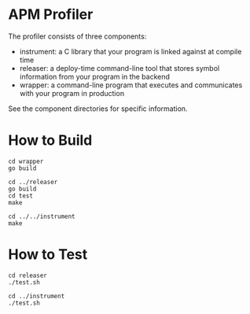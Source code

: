 # APM Profiler

The profiler consists of three components:

- instrument: a C library that your program is linked against at
  compile time
- releaser: a deploy-time command-line tool that stores symbol information
  from your program in the backend
- wrapper: a command-line program that executes and communicates with your
  program in production

See the component directories for specific information.

# How to Build

	cd wrapper
	go build

	cd ../releaser
	go build
	cd test
	make

	cd ../../instrument
	make

# How to Test

	cd releaser
	./test.sh

	cd ../instrument
	./test.sh

